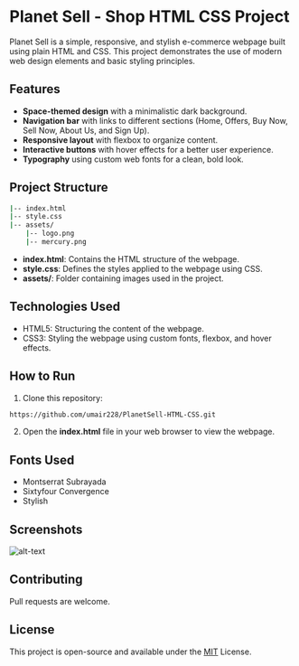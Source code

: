 # Planet Sell - Shop HTML CSS Project


Planet Sell is a simple, responsive, and stylish e-commerce webpage built using plain HTML and CSS. This project demonstrates the use of modern web design elements and basic styling principles.

## Features

- **Space-themed design** with a minimalistic dark background.
- **Navigation bar** with links to different sections (Home, Offers, Buy Now, Sell Now, About Us, and Sign Up).
- **Responsive layout** with flexbox to organize content.
- **Interactive buttons** with hover effects for a better user experience.
- **Typography** using custom web fonts for a clean, bold look.

## Project Structure

```bash
|-- index.html
|-- style.css
|-- assets/
    |-- logo.png
    |-- mercury.png
```
- **index.html**: Contains the HTML structure of the webpage.
- **style.css**: Defines the styles applied to the webpage using CSS.
- **assets/**: Folder containing images used in the project.

## Technologies Used

- HTML5: Structuring the content of the webpage.
- CSS3: Styling the webpage using custom fonts, flexbox, and hover effects.

## How to Run
1. Clone this repository:
```bash
https://github.com/umair228/PlanetSell-HTML-CSS.git
```
2. Open the **index.html** file in your web browser to view the webpage.

## Fonts Used
- Montserrat Subrayada
- Sixtyfour Convergence
- Stylish

## Screenshots
![alt-text](https://i.imgur.com/B2lRjeY.png)


## Contributing

Pull requests are welcome.

## License
This project is open-source and available under the [MIT](https://choosealicense.com/licenses/mit/) License.